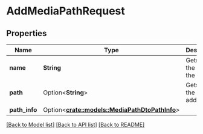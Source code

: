 # AddMediaPathRequest

## Properties

Name | Type | Description | Notes
------------ | ------------- | ------------- | -------------
**name** | **String** | Gets or sets the name of the library. | 
**path** | Option<**String**> | Gets or sets the path to add. | [optional]
**path_info** | Option<[**crate::models::MediaPathDtoPathInfo**](MediaPathDto_PathInfo.md)> |  | [optional]

[[Back to Model list]](../README.md#documentation-for-models) [[Back to API list]](../README.md#documentation-for-api-endpoints) [[Back to README]](../README.md)


